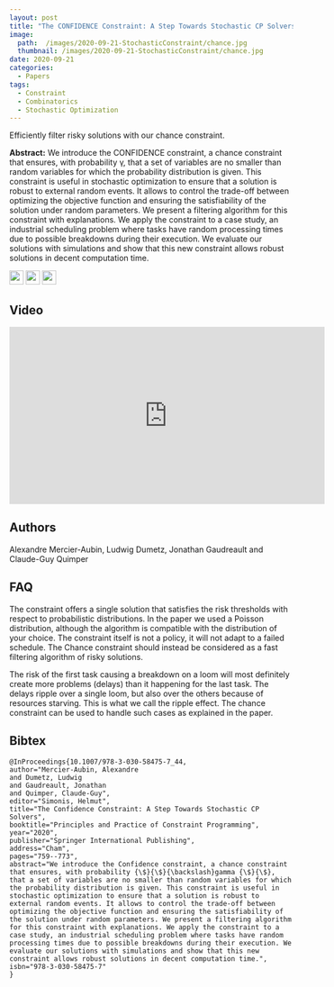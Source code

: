 ```yaml
---
layout: post
title: "The CONFIDENCE Constraint: A Step Towards Stochastic CP Solvers"
image: 
  path:  /images/2020-09-21-StochasticConstraint/chance.jpg
  thumbnail: /images/2020-09-21-StochasticConstraint/chance.jpg
date: 2020-09-21
categories:
  - Papers
tags:
  - Constraint
  - Combinatorics
  - Stochastic Optimization
---
```


Efficiently filter risky solutions with our chance constraint.

**Abstract:** We introduce the CONFIDENCE constraint, a chance constraint that ensures, with probability γ, that a set of variables are no smaller than random variables for which the probability distribution is given. This constraint is useful in stochastic optimization to ensure that a solution is robust to external random events. It allows to control the trade-off between optimizing the objective function and ensuring the satisfiability of the solution under random parameters. We present a filtering algorithm for this constraint with explanations. We apply the constraint to a case study, an industrial scheduling problem where tasks have random processing times due to possible breakdowns during their execution. We evaluate our solutions with simulations and show that this new constraint allows robust solutions in decent computation time.

[<img src="/Work/icons/pdf.png" width="25"/>](/Work/papers/CP2020ConfidenceConstraint.pdf)
[<img src="/Work/icons/link.png" width="25"/>](https://link.springer.com/chapter/10.1007/978-3-030-58475-7_44)
[<img src="/Work/icons/github.png" width="25"/>](https://github.com/AlexandreMercierAubin/Confidence-Constraint-CPAIOR2020)

## Video
<iframe width="560" height="315" style="display: block; margin: auto;" src="https://www.youtube.com/embed/UbolTOF_r8w" frameborder="0" allow="autoplay; encrypted-media" allowfullscreen></iframe>

## Authors
Alexandre Mercier-Aubin, Ludwig Dumetz, Jonathan Gaudreault and Claude-Guy Quimper

## FAQ
The constraint offers a single solution that satisfies the risk thresholds with respect to probabilistic distributions. In the paper we used a Poisson distribution, although the algorithm is compatible with the distribution of your choice.
The constraint itself is not a policy, it will not adapt to a failed schedule. The Chance constraint should instead be considered as a fast filtering algorithm of risky solutions.

The risk of the first task causing a breakdown on a loom will most definitely create more problems (delays) than it happening for the last task. 
The delays ripple over a single loom, but also over the others because of resources starving. 
This is what we call the ripple effect. 
The chance constraint can be used to handle such cases as explained in the paper.


## Bibtex
```
@InProceedings{10.1007/978-3-030-58475-7_44,
author="Mercier-Aubin, Alexandre
and Dumetz, Ludwig
and Gaudreault, Jonathan
and Quimper, Claude-Guy",
editor="Simonis, Helmut",
title="The Confidence Constraint: A Step Towards Stochastic CP Solvers",
booktitle="Principles and Practice of Constraint Programming",
year="2020",
publisher="Springer International Publishing",
address="Cham",
pages="759--773",
abstract="We introduce the Confidence constraint, a chance constraint that ensures, with probability {\$}{\$}{\backslash}gamma {\$}{\$}, that a set of variables are no smaller than random variables for which the probability distribution is given. This constraint is useful in stochastic optimization to ensure that a solution is robust to external random events. It allows to control the trade-off between optimizing the objective function and ensuring the satisfiability of the solution under random parameters. We present a filtering algorithm for this constraint with explanations. We apply the constraint to a case study, an industrial scheduling problem where tasks have random processing times due to possible breakdowns during their execution. We evaluate our solutions with simulations and show that this new constraint allows robust solutions in decent computation time.",
isbn="978-3-030-58475-7"
}
```